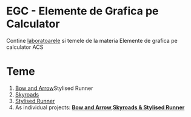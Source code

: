 # EGC - Elemente de Grafica pe Calculator

Contine [laboratoarele](https://github.com/CristiSandu/EGC/tree/master/Framework-EGC-master/Source/Laboratoare) si temele de la materia Elemente de grafica pe calculator ACS

# Teme 
1. [Bow and Arrow](https://github.com/CristiSandu/EGC/tree/master/Framework-EGC-master/Source/Laboratoare/Tema1)Stylised Runner
2. [Skyroads](https://github.com/CristiSandu/EGC/tree/master/Framework-EGC-master/Source/Laboratoare/Tema2)
3. [Stylised Runner](https://github.com/CristiSandu/EGC/tree/master/Framework-EGC-master/Source/Laboratoare/Tema3)
4. As individual projects: [**Bow and Arrow**](https://github.com/CristiSandu/BowAndArrow2D),[**Skyroads & Stylised Runner**](https://github.com/CristiSandu/SkyRoads-HW2-3)


